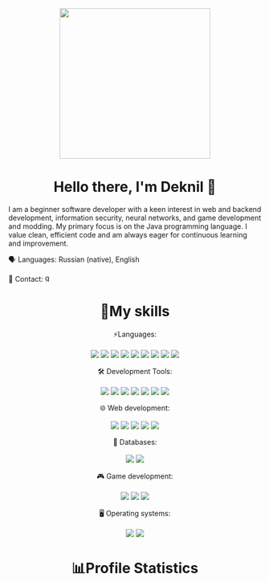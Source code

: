 <div align="center" style="disply: flex;">
  <img src="https://gifdb.com/images/high/animated-man-computer-coding-nae6mec378lsg1i3.webp" width="300"/>
</div>

<div align="center" style="disply: flex;">
  <h1> 
    Hello there, I'm Deknil 👋
  </h1>
</div>

<p>
  I am a beginner software developer with a keen interest in web and backend development, information security, neural networks, and game development and modding. 
  My primary focus is on the Java programming language. I value clean, efficient code and am always eager for continuous learning and improvement.

  🗣️ Languages: Russian (native), English
  
  📧 Contact: <a href="mailto:codemacon@gmail.com">
                  <img alt='gmail' height=16 src='https://img.shields.io/badge/Gmail-100000?style=for-the-badge&logo=gmail&logoColor=white&labelColor=35CAE1&color=383838'/>
              </a>
</p>

<div align="center" style="disply: flex;">
  <h1> 
    📜My skills
  </h1>

  <p>
    ⚡Languages: </br></br>
    <img src="https://img.shields.io/badge/Markdown-100000?style=for-the-badge&logo=markdown&logoColor=white&labelColor=000000&color=383838" />
    <img src="https://img.shields.io/badge/C++-100000?style=for-the-badge&logo=cplusplus&logoColor=white&labelColor=00599C&color=383838" />
    <img src="https://img.shields.io/badge/C%23-100000?style=for-the-badge&logo=csharp&logoColor=white&labelColor=239120&color=383838" />
    <img src="https://img.shields.io/badge/Python-100000?style=for-the-badge&logo=python&logoColor=white&labelColor=3776AB&color=383838" />
    <img src="https://img.shields.io/badge/Lua-100000?style=for-the-badge&logo=lua&logoColor=white&labelColor=2C2D72&color=383838" />
    <img src="https://img.shields.io/badge/HTML5-100000?style=for-the-badge&logo=html5&logoColor=white&labelColor=E34F26&color=383838" />
    <img src="https://img.shields.io/badge/CSS3-100000?style=for-the-badge&logo=css3&logoColor=white&labelColor=1572B6&color=383838" />
    <img src="https://img.shields.io/badge/JavaScript-100000?style=for-the-badge&logo=javascript&logoColor=black&labelColor=F7DF1E&color=383838" />
    <img src="https://img.shields.io/badge/Java-100000?style=for-the-badge&logo=oracle&logoColor=white&labelColor=orange&color=383838" />
  </p>
  <p>
    🛠️ Development Tools:</br></br>
    <img src="https://img.shields.io/badge/Git-100000?style=for-the-badge&logo=git&logoColor=white&labelColor=F05032&color=383838" />
    <img src="https://img.shields.io/badge/Photoshop-100000?style=for-the-badge&logo=adobephotoshop&logoColor=white&labelColor=31A8FF&color=383838" />
    <img src="https://img.shields.io/badge/Figma-100000?style=for-the-badge&logo=figma&logoColor=white&labelColor=F24E1E&color=383838" />
    <img src='https://img.shields.io/badge/gradle-100000?style=for-the-badge&logo=gradle&logoColor=white&labelColor=31A8FF&color=383838'/>
    <img src='https://img.shields.io/badge/webpack-100000?style=for-the-badge&logo=webpack&logoColor=white&labelColor=31A8FF&color=383838'/>
    <img src="https://img.shields.io/badge/MS_Office-100000?style=for-the-badge&logo=microsoftoffice&logoColor=white&labelColor=D83B01&color=383838" />
    <img src='https://img.shields.io/badge/intellij_idea-100000?style=for-the-badge&logo=intellijidea&logoColor=white&labelColor=F7C935&color=383838'/>
  </p>
  <p>
  🌐 Web development:</br></br>
    <img src="https://img.shields.io/badge/Electron-100000?style=for-the-badge&logo=electron&logoColor=white&labelColor=47848F&color=383838" />
    <img src="https://img.shields.io/badge/React JS-100000?style=for-the-badge&logo=react&logoColor=white&labelColor=61DAFB&color=383838" />
    <img src="https://img.shields.io/badge/Vue JS-100000?style=for-the-badge&logo=vue.js&logoColor=white&labelColor=4FC08D&color=383838" />
    <img src="https://img.shields.io/badge/Node JS-100000?style=for-the-badge&logo=nodedotjs&logoColor=white&labelColor=339933&color=383838" />
    <img src="https://img.shields.io/badge/Redux-100000?style=for-the-badge&logo=redux&logoColor=white&labelColor=764ABC&color=383838" />
  </p>
  <p>
    💾 Databases:</br></br>
    <img src="https://img.shields.io/badge/MySQL-100000?style=for-the-badge&logo=mysql&logoColor=white&labelColor=4479A1&color=383838" />
    <img src="https://img.shields.io/badge/PostgreSQL-100000?style=for-the-badge&logo=postgresql&logoColor=white&labelColor=336791&color=383838" />
  </p>
  <p>
    🎮 Game development:</br></br>
    <img src="https://img.shields.io/badge/Unity3D-100000?style=for-the-badge&logo=unity&logoColor=white&labelColor=000000&color=383838" />
    <img src="https://img.shields.io/badge/Unreal_Engine-100000?style=for-the-badge&logo=unrealengine&logoColor=white&labelColor=0E1128&color=383838" />
    <img src="https://img.shields.io/badge/LWJGL-100000?style=for-the-badge&logo=oracle&logoColor=white&labelColor=0E1128&color=383838" />
  </p>
  <p>
    🖥️ Operating systems:</br></br>
    <img src="https://img.shields.io/badge/Ubuntu-100000?style=for-the-badge&logo=ubuntu&logoColor=white&labelColor=E95420&color=383838" />
    <img src="https://img.shields.io/badge/Windows-100000?style=for-the-badge&logo=windows&logoColor=white&labelColor=0078D6&color=383838" />
  </p>
</div>

<div align="center">
  <h1> 
    📊Profile Statistics
  </h1>
  <img src="http://github-readme-streak-stats.herokuapp.com?user=Deknil&theme=dracula&hide_border=true" alt=""/> </br>
  <img src="https://github-readme-stats.vercel.app/api/top-langs/?username=Deknil&layout=compact&theme=dracula&hide_border=true" alt=""/> </br>
  <img src="https://komarev.com/ghpvc/?username=Deknil&style=flat-square&color=blue" alt=""/>
</div>
